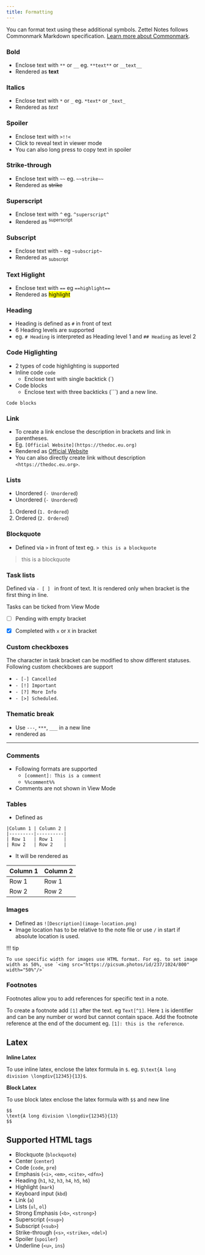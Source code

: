 ```yaml
---
title: Formatting
---
```


You can format text using these additional symbols. Zettel Notes follows Commonmark Markdown specification. [Learn more about Commonmark](https://spec.commonmark.org/0.30/).

### Bold

- Enclose text with `**` or `__` eg. `**text**` or `__text__`
- Rendered as **text**

### Italics

- Enclose text with `*` or `_` eg. `*text*` or `_text_`
- Rendered as *text*

### Spoiler 

- Enclose text with `>!!<`
- Click to reveal text in viewer mode
- You can also long press to copy text in spoiler

### Strike-through 

- Enclose text with `~~` eg. `~~strike~~`
- Rendered as ~~strike~~

### Superscript 

- Enclose text with `^` eg. `^superscript^` 
- Rendered as <sup>superscript</sup>

### Subscript 

- Enclose text with `~` eg `~subscript~`
- Rendered as <sub>subscript</sub>

### Text Higlight

- Enclose text with `==` eg `==highlight==`
- Rendered as <mark>highlight</mark>

### Heading

- Heading is defined as `#` in front of text
- 6 Heading levels are supported
- eg. `# Heading` is interpreted as Heading level 1 and `## Heading` as level 2

### Code Higlighting

- 2 types of code highlighting is supported
- Inline code `code`
  - Enclose text with single backtick (`)
- Code blocks
  - Enclose text with three backticks (```) and a new line.

```
Code blocks
```

### Link

- To create a link enclose the description in brackets and link in parentheses.
- Eg. `[Official Website](https://thedoc.eu.org)`
- Rendered as [Official Website](https://thedoc.eu.org)
- You can also directly create link without description `<https://thedoc.eu.org>`.

### Lists

- Unordered (`- Unordered`)
- Unordered (`- Unordered`)
  
1. Ordered (`1. Ordered`)
2. Ordered (`2. Ordered`)

### Blockquote 

- Defined via `>` in front of text eg. `> this is a blockquote 
`

> this is a blockquote 

### Task lists

Defined via `- [ ] ` in front of text. It is rendered only when bracket is the first thing in line.

Tasks can be ticked from View Mode

- [ ] Pending with empty bracket
- [x] Completed with `x` or `X` in bracket


### Custom checkboxes

The character in task bracket can be modified to show different statuses. Following custom checkboxes are support

- `- [-] Cancelled`
- `- [!] Important`
- `- [?] More Info`
- `- [>] Scheduled`.

### Thematic break 

- Use `---`, `***`, `___` in a new line
- rendered as

---

### Comments

- Following formats are supported
  - `[comment]: This is a comment`
  - `%%comment%%`
- Comments are not shown in View Mode

### Tables

- Defined as

```
|Column 1 | Column 2 |
|---------|----------|
| Row 1   | Row 1    |
| Row 2   | Row 2    |
```

- It will be rendered as 

|Column 1 | Column 2 |
|---------|----------|
| Row 1   | Row 1    |
| Row 2   | Row 2    |


### Images

- Defined as `![Description](image-location.png)`
- Image location has to be relative to the note file or use `/` in start if absolute location is used.

!!! tip

    To use specific width for images use HTML format. For eg. to set image width as 50%, use `<img src="https://picsum.photos/id/237/1024/800" width="50%"/>`
 
### Footnotes

Footnotes allow you to add references for specific text in a note. 

To create a footnote add `[1]` after the text. eg `Text[^1]`. Here `1` is identifier and can be any number or word but cannot contain space. Add the footnote reference at the end of the document eg. `[1]: this is the reference`.

## Latex

**Inline Latex**

To use inline latex, enclose the latex formula in `$`. eg. `$\text{A long division \longdiv{12345}{13}$`.

**Block Latex**

To use block latex enclose the latex formula with `$$` and new line

```
$$
\text{A long division \longdiv{12345}{13}
$$
```

## Supported HTML tags

* Blockquote (`blockquote`)
* Center (`center`)
* Code (`code`, `pre`)
* Emphasis (`<i>`, `<em>`, `<cite>`, `<dfn>`)
* Heading (`h1`, `h2`, `h3`, `h4`, `h5`, `h6`)
* Highlight (`mark`)
* Keyboard input (`kbd`)
* Link (`a`)
* Lists (`ul`, `ol`)
* Strong Emphasis (`<b>`, `<strong>`)
* Superscript (`<sup>`)
* Subscript (`<sub>`)
* Strike-through (`<s>`, `<strike>`, `<del>`)
* Spoiler (`spoiler`)
* Underline (`<u>`, `ins`)
